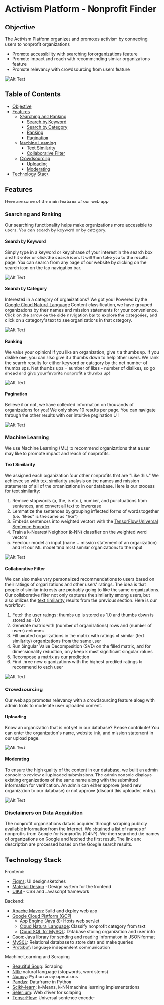 # Activism Platform - Nonprofit Finder

## Objective
The Activism Platform organizes and promotes activism by connecting users to nonprofit organizations:
  - Promote accessibility with searching for organizations feature
  - Promote impact and reach with recommending similar organizations feature
  - Promote relevancy with crowdsourcing from users feature

![Alt Text](readme/search.gif)


## Table of Contents
- [Objective](#Objective)
- [Features](#Features)
  - [Searching and Ranking](#Searching-and-Ranking)
    - [Search by Keyword](#Search-by-Keyword)
    - [Search by Category](#Search-by-Category)
    - [Ranking](#Ranking)
    - [Pagination](#Pagination)
  - [Machine Learning](#Machine-Learning)
    - [Text Similarity](#Text-Similarity)
    - [Collaborative Filter](#Collaborative-Filter)
  - [Crowdsourcing](#Crowdsourcing)
    - [Uploading](#Uploading)
    - [Moderating](#Moderating)
- [Technology Stack](#Technology-Stack)


## Features
Here are some of the main features of our web app
### Searching and Ranking
Our searching functionality helps make organizations more accessible to users. You can search by keyword or by category.

#### Search by Keyword
Simply type in a keyword or key phrase of your interest in the search box and hit enter or click the search icon. It will then take you to the results page. You can search from any page of our website by clicking on the search icon on the top navigation bar.

![Alt Text](readme/search.gif)


#### Search by Category
Interested in a category of organizations? We got you! Powered by the [Google Cloud Natural Language](https://cloud.google.com/natural-language) Content classification, we have grouped organizations by their names and mission statements for your convenience. Click on the arrow on the side navigation bar to explore the categories, and click on a category's text to see organizations in that category.

![Alt Text](readme/category.gif)


#### Ranking
We value your opinion! If you like an organization, give it a thumbs up. If you dislike one, you can also give it a thumbs down to help other users. We rank the search results for either keyword or category by the net number of thumbs ups. Net thumbs ups = number of likes - number of dislikes, so go ahead and give your favorite nonprofit a thumbs up!

![Alt Text](readme/rating.gif)


#### Pagination
Believe it or not, we have collected information on thousands of organizations for you! We only show 10 results per page. You can navigate through the other results with our intuitive pagination UI!

![Alt Text](readme/pagination.gif)


### Machine Learning
We use Machine Learning (ML) to recommend organizations that a user may like to promote impact and reach of nonprofits.
#### Text Similarity
We assigned each organization four other nonprofits that are "Like this." We achieved so with text similarity analysis on the names and mission statements of all of the organizations in our database. Here is our process for text similarity:
1. Remove stopwords (a, the, is etc.), number, and punctuations from sentences, and convert all text to lowercase
2. Lemmatize the sentences by grouping inflected forms of words together (i.e. "likes" is the same as "like")
3. Embeds sentences into weighted vectors with the [TensorFlow Universal Sentence Encoder](https://tfhub.dev/google/universal-sentence-encoder/4)
4. Train a k-Nearest Neighbor (k-NN) classifier on the weighted word vectors
5. Feed our model an input (name + mission statement of an organization) and let our ML model find most similar organizations to the input

![Alt Text](readme/similarity.gif)


#### Collaborative Filter
We can also make very personalized recommendations to users based on their ratings of organizations and other users' ratings. The idea is that people of similar interests are probably going to like the same organizations. Our collaborative filter not only captures the similarity among users, but also utilizes the [text similarity](#Text-Similarity) results from the previous section. Here is our workflow:
1. Fetch the user ratings: thumbs up is stored as 1.0 and thumbs down is stored as -1.0
2. Generate matrix with (number of organizations) rows and (number of users) columns
3. Fill unrated organizations in the matrix with ratings of similar (text similarity) organizations from the same user
4. Run Singular Value Decomposition (SVD) on the filled matrix, and for dimensionality reduction, only keep k most significant singular values
5. Recompose a matrix as our prediction
6. Find three new organizations with the highest predited ratings to recommend to each user
 
![Alt Text](readme/recommend.png)


### Crowdsourcing
Our web app promotes relevancy with a crowdsourcing feature along with admin tools to moderate user uploaded content.
#### Uploading
Know an organization that is not yet in our database? Please contribute! You can enter the organization's name, website link, and mission statement in our upload page.

![Alt Text](readme/crowdsource.png)


#### Moderating
To ensure the high quality of the content in our database, we built an admin console to review all uploaded submissions. The admin console displays existing organizations of the same name along with the submitted information for verification. An admin can either approve (send new organization to our database) or not approve (discard this uploaded entry).

![Alt Text](readme/admin.png)


### Disclaimers on Data Acquisition
The nonprofit organizations data is acquired through scraping publicly available information from the Internet. We obtained a list of names of nonprofits from Google for Nonprofits (G4NP). We then searched the names of organizations on Google and fetched the first result. The link and description are processed based on the Google search results.

## Technology Stack
Frontend:
- [Figma](https://www.figma.com/): UI design sketches
- [Material Design](https://material.io/) - Design system for the frontend
- [UIKit](https://getuikit.com/docs/introduction) - CSS and Javascript framework

Backend:
- [Apache Maven](https://maven.apache.org/): Build and deploy web app
- [Google Cloud Platform (GCP)](https://cloud.google.com/)
  - [App Engine (Java 8)](https://cloud.google.com/appengine/docs/standard/java): Hosts web servlet
  - [Cloud Natural Language](https://cloud.google.com/natural-language): Classify nonprofit category from text
  - [Cloud SQL for MySQL](https://cloud.google.com/sql/docs/mysql): Database storing organization and user info
- [Gson](https://github.com/google/gson): Java library for sending and reading information in JSON format
- [MySQL](https://www.mysql.com/): Relational database to store data and make queries
- [Protobuf](https://developers.google.com/protocol-buffers): language independent communication
 
Machine Learning and Scraping:
- [Beautiful Soup](https://www.crummy.com/software/BeautifulSoup/bs4/doc/): Scraping
- [Nltk](https://www.nltk.org/): natural language (stopwords, word stems)
- [Numpy](https://numpy.org/doc/stable/reference/): Python array operations
- [Pandas](https://pandas.pydata.org/docs/): Dataframe in Python
- [Scikit-learn](https://scikit-learn.org/stable/): k-Means, k-NN machine learning implementations
- [Selenium](https://www.selenium.dev/documentation/en/webdriver/): Web driver for scraping
- [TensorFlow](https://www.tensorflow.org/): Universal sentence encoder
